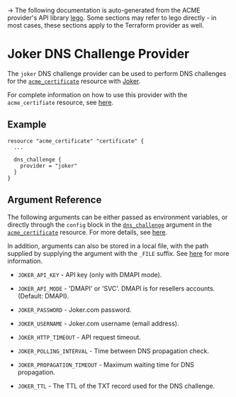 -> The following documentation is auto-generated from the ACME
provider's API library [lego](https://go-acme.github.io/lego/).  Some
sections may refer to lego directly - in most cases, these sections
apply to the Terraform provider as well.

# Joker DNS Challenge Provider

The `joker` DNS challenge provider can be used to perform DNS challenges for
the [`acme_certificate`][resource-acme-certificate] resource with
[Joker](https://joker.com).

[resource-acme-certificate]: /docs/providers/acme/r/certificate.html

For complete information on how to use this provider with the `acme_certifiate`
resource, see [here][resource-acme-certificate-dns-challenges].

[resource-acme-certificate-dns-challenges]: /docs/providers/acme/r/certificate.html#using-dns-challenges

## Example

```hcl
resource "acme_certificate" "certificate" {
  ...

  dns_challenge {
    provider = "joker"
  }
}
```
## Argument Reference

The following arguments can be either passed as environment variables, or
directly through the `config` block in the
[`dns_challenge`][resource-acme-certificate-dns-challenge-arg] argument in the
[`acme_certificate`][resource-acme-certificate] resource. For more details, see
[here][resource-acme-certificate-dns-challenges].

[resource-acme-certificate-dns-challenge-arg]: /docs/providers/acme/r/certificate.html#dns_challenge

In addition, arguments can also be stored in a local file, with the path
supplied by supplying the argument with the `_FILE` suffix. See
[here][acme-certificate-file-arg-example] for more information.

[acme-certificate-file-arg-example]: /docs/providers/acme/r/certificate.html#using-variable-files-for-provider-arguments

* `JOKER_API_KEY` - API key (only with DMAPI mode).
* `JOKER_API_MODE` - 'DMAPI' or 'SVC'. DMAPI is for resellers accounts. (Default: DMAPI).
* `JOKER_PASSWORD` - Joker.com password.
* `JOKER_USERNAME` - Joker.com username (email address).

* `JOKER_HTTP_TIMEOUT` - API request timeout.
* `JOKER_POLLING_INTERVAL` - Time between DNS propagation check.
* `JOKER_PROPAGATION_TIMEOUT` - Maximum waiting time for DNS propagation.
* `JOKER_TTL` - The TTL of the TXT record used for the DNS challenge.


